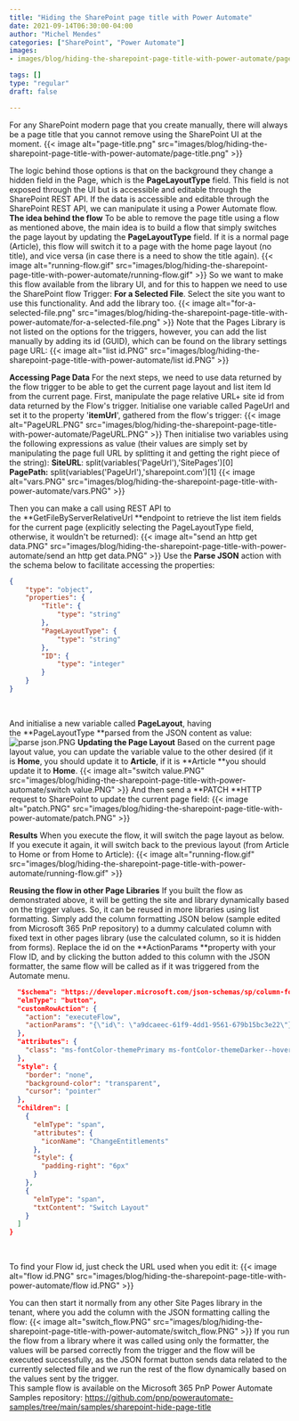 ```yaml
---
title: "Hiding the SharePoint page title with Power Automate"
date: 2021-09-14T06:30:00-04:00
author: "Michel Mendes"
categories: ["SharePoint", "Power Automate"]
images:
- images/blog/hiding-the-sharepoint-page-title-with-power-automate/page-title.png

tags: []
type: "regular"
draft: false

---
```


For any SharePoint modern page that you create manually, there will
always be a page title that you cannot remove using the SharePoint UI at
the moment.
{{< image alt="page-title.png" src="images/blog/hiding-the-sharepoint-page-title-with-power-automate/page-title.png" >}}

The logic behind those options is that on the background they change a
hidden field in the Page, which is the **PageLayoutType** field. This
field is not exposed through the UI but is accessible and editable
through the SharePoint REST API.
If the data is accessible and editable through the SharePoint REST API,
we can manipulate it using a Power Automate flow.
**The idea behind the flow**
To be able to remove the page title using a flow as mentioned above, the
main idea is to build a flow that simply switches the page layout by
updating the **PageLayoutType** field.
If it is a normal page (Article), this flow will switch it to a page
with the home page layout (no title), and vice versa (in case there is a
need to show the title again).
{{< image alt="running-flow.gif" src="images/blog/hiding-the-sharepoint-page-title-with-power-automate/running-flow.gif" >}}
So we want to make this flow available from the library UI, and for this
to happen we need to use the SharePoint flow Trigger: **For a Selected
File**.
Select the site you want to use this functionality. And add the library
too.
{{< image alt="for-a-selected-file.png" src="images/blog/hiding-the-sharepoint-page-title-with-power-automate/for-a-selected-file.png" >}}
Note that the Pages Library is not listed on the options for the
triggers, however, you can add the list manually by adding its id
(GUID), which can be found on the library settings page URL:
{{< image alt="list id.PNG" src="images/blog/hiding-the-sharepoint-page-title-with-power-automate/list id.PNG" >}}

**Accessing Page Data**
For the next steps, we need to use data returned by the flow trigger to
be able to get the current page layout and list item Id from the current
page.
First, manipulate the page relative URL+ site id from data returned by
the Flow's trigger.
Initialise one variable called PageUrl and set it to the property
'**itemUrl**', gathered from the flow's trigger:
{{< image alt="PageURL.PNG" src="images/blog/hiding-the-sharepoint-page-title-with-power-automate/PageURL.PNG" >}}
Then initialise two variables using the following expressions as value
(their values are simply set by manipulating the page full URL by
splitting it and getting the right piece of the string):
**SiteURL**: split(variables('PageUrl'),'SitePages')\[0\]
**PagePath:** split(variables('PageUrl'),'sharepoint.com')\[1\]
{{< image alt="vars.PNG" src="images/blog/hiding-the-sharepoint-page-title-with-power-automate/vars.PNG" >}}

Then you can make a call using REST API to
the **GetFileByServerRelativeUrl **endpoint to retrieve the list item
fields for the current page (explicitly selecting the PageLayoutType
field, otherwise, it wouldn't be returned):
{{< image alt="send an http get data.PNG" src="images/blog/hiding-the-sharepoint-page-title-with-power-automate/send an http get data.PNG" >}}
Use the **Parse JSON** action with the schema below to facilitate
accessing the properties:
 

```json
{
    "type": "object",
    "properties": {       
        "Title": {
            "type": "string"
        },
        "PageLayoutType": {
            "type": "string"
        },
        "ID": {
            "type": "integer"
        }
    }
}
```
 

And initialise a new variable called **PageLayout**, having
the **PageLayoutType **parsed from the JSON content as value:
![parse
json.PNG](https://techcommunity.microsoft.com/t5/image/serverpage/image-id/310157iA4F6E2A5FD9734DB/image-size/large?v=v2&px=999 "parse json.PNG")
**Updating the Page Layout**
Based on the current page layout value, you can update the variable
value to the other desired (if it is **Home**, you should update it
to **Article**, if it is **Article **you should update it to **Home**.
{{< image alt="switch value.PNG" src="images/blog/hiding-the-sharepoint-page-title-with-power-automate/switch value.PNG" >}}
And then send a **PATCH **HTTP request to SharePoint to update the
current page field:
{{< image alt="patch.PNG" src="images/blog/hiding-the-sharepoint-page-title-with-power-automate/patch.PNG" >}}

**Results**
When you execute the flow, it will switch the page layout as below. If
you execute it again, it will switch back to the previous layout (from
Article to Home or from Home to Article):
{{< image alt="running-flow.gif" src="images/blog/hiding-the-sharepoint-page-title-with-power-automate/running-flow.gif" >}}
 

**Reusing the flow in other Page Libraries**
If you built the flow as demonstrated above, it will be getting the site
and library dynamically based on the trigger values. So, it can be
reused in more libraries using list formatting.
Simply add the column formatting JSON below (sample edited from
Microsoft 365 PnP repository) to a dummy calculated column with fixed
text in other pages library (use the calculated column, so it is hidden
from forms).
Replace the id on the **ActionParams **property with your Flow ID, and
by clicking the button added to this column with the JSON formatter, the
same flow will be called as if it was triggered from the Automate menu.
 

```json
  "$schema": "https://developer.microsoft.com/json-schemas/sp/column-formatting.schema.json",
  "elmType": "button",
  "customRowAction": {
    "action": "executeFlow",
    "actionParams": "{\"id\": \"a9dcaeec-61f9-4dd1-9561-679b15bc3e22\"}"
  },
  "attributes": {
    "class": "ms-fontColor-themePrimary ms-fontColor-themeDarker--hover"
  },
  "style": {
    "border": "none",
    "background-color": "transparent",
    "cursor": "pointer"
  },
  "children": [
    {
      "elmType": "span",
      "attributes": {
        "iconName": "ChangeEntitlements"
      },
      "style": {
        "padding-right": "6px"
      }
    },
    {
      "elmType": "span",
      "txtContent": "Switch Layout"
    }
  ]
}
```
 

To find your Flow id, just check the URL used when you edit it:
{{< image alt="flow id.PNG" src="images/blog/hiding-the-sharepoint-page-title-with-power-automate/flow id.PNG" >}}

You can then start it normally from any other Site Pages library in the
tenant, where you add the column with the JSON formatting calling the
flow:
{{< image alt="switch_flow.PNG" src="images/blog/hiding-the-sharepoint-page-title-with-power-automate/switch_flow.PNG" >}}
If you run the flow from a library where it was called using only the
formatter, the values will be parsed correctly from the trigger and the
flow will be executed successfully, as the JSON format button sends data
related to the currently selected file and we run the rest of the flow
dynamically based on the values sent by the trigger.
\
This sample flow is available on the Microsoft 365 PnP Power Automate
Samples
repository: <https://github.com/pnp/powerautomate-samples/tree/main/samples/sharepoint-hide-page-title>

